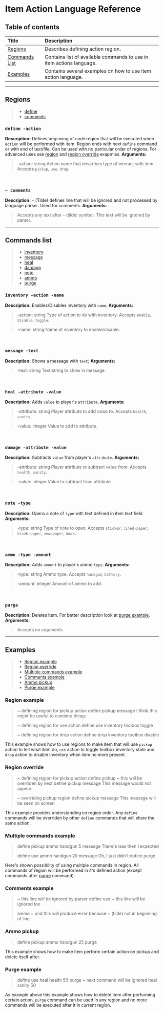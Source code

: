 # Item Action Language Reference

## Table of contents

| Title | Description |
|:------|:------------|
| [Regions](#regions) | Describes defining action region. |
| [Commands List](#commands-list) | Contains list of available commands to use in item actions language. |
| [Examples](#examples) | Contains several examples on how to use item action language. |

-------------------------------------------------------------------------------

## Regions
> - [define](#inventory-name-action)
> - [comments](#~-comment)

### `define -action`
**Description:** Defines beginning of code region that will be executed when `action` will be performed with item. Region ends with next `define` command or with end of text/file. Can be used with no particular order of regions. For advanced uses see [region](#region-example) and [region override](#region-override) exapmles.
**Arguments:**
> -action: string
> Action name that describes type of interact with item. Accepts `pickup`, `use`, `drop`.

<br>

### `~ comments`
**Description:** `~` (Tilde) defines line that will be ignored and not processed by language parser. Used for comments.
**Arguments:**
> Accepts any text after `~` (tilde)  symbol. This text will be ignored by parser.

-------------------------------------------------------------------------------

## Commands list
> - [inventory](#inventory-name-action)
> - [message](#message-text)
> - [heal](#heal-attribute-value)
> - [damage](#damage-attribute-value)
> - [note](#note-type)
> - [ammo](#ammo-type-amount)
> - [purge](#purge)


### `inventory -action -name`
**Description:** Enables/Disables inventory with `name`.
**Arguments:**
> -action: string
> Type of action to do with inventory. Accepts `enable`, `disable`, `toggle`.

> -name: string
> Name of inventory to enable/disable.

<br>

### `message -text`
**Description:** Shows a message with `text`;
**Arguments:**
> -text: string
> Text string to show in message.

<br>

### `heal -attribute -value`
**Description:** Adds `value` to player's `attribute`.
**Arguments:**
> -attribute: string
> Player attribute to add value to. Accepts `health`, `sanity`.

> -value: integer
> Value to add to attribute.

<br>

### `damage -attribute -value`
**Description:** Subtracts `value` from player's `attribute`.
**Arguments:**
> -attribute: string
> Player attribute to subtract value from. Accepts `health`, `sanity`.

> -value: integer
> Value to subtract from attribute.

<br>

### `note -type`
**Description:** Opens a note of `type` with text defined in item text field.
**Arguments:**
> -type: string
> Type of note to open. Accepts `sticker`, `lined-paper`, `blank-paper`, `newspaper`, `book`.

<br>

### `ammo -type -amount`
**Description:** Adds `amount` to player's ammo `type`.
**Arguments:**
> -type: string
> Ammo type. Accepts `handgun`, `battery`.

> -amount: integer
> Amount of ammo to add.

<br>

### `purge`
**Description:** Deletes item. For better description look at [purge example](#purge-example).
**Arguments:**
> Accepts no arguments

-------------------------------------------------------------------------------

## Examples
> - [Region example](#region-example)
> - [Region override](#region-override)
> - [Multiple commands example](#multiple-commands-example)
> - [Comments example](#comments-example)
> - [Ammo pickup](#ammo-pickup)
> - [Purge example](#purge-example)

### Region example

> ~ defining region for pickup action
> define pickup
> message I think this might be useful to combine things
>
> ~ defining region for use action
> define use
> inventory toolbox toggle
>
> ~ defining region for drop action
> define drop
> inventory toolbox disable

This example shows how to use regions to make item that will use `pickup` action to tell what item do, `use` action to toggle toolbox inventory state and `drop` action to disable inventory when item no more present.

### Region override

> ~ defining region for pickup action
> define pickup
> ~ this will be overriden by next define pickup
> message This message would not appear
>
> ~ overriding pickup region
> define pickup
> message This message will be seen on screen

This example provides understanding on region order. Any `define` commands will be overriden by other `define` commands that will share the same action.

### Multiple commands example

> define pickup
> ammo handgun 5
> message There's less then I expected
> 
> define use
> ammo handgun 20
> message Oh, I just didn't notice
> purge

Here's shown possibility of using multiple commands in region. All commands of region will be performed in it's defined action (except commands after [purge](#purge-example) command).

### Comments example

> ~ this line will be ignored by parser
> define use
> ~ this line will be ignored too
>
> ammo ~ and this will produce error because ~ (tilde) not in beginning of line

### Ammo pickup

> define pickup
> ammo handgun 25
> purge

This example shows how to make item perform certain action on pickup and delete itself after.

### Purge example

> define use
> heal health 50
> purge
> ~ next command will be ignored
> heal sanity 50

As example above this example shows how to delete item after performing certain action. `purge` command can be used in any region and no more commands will be executed after it in current region. 